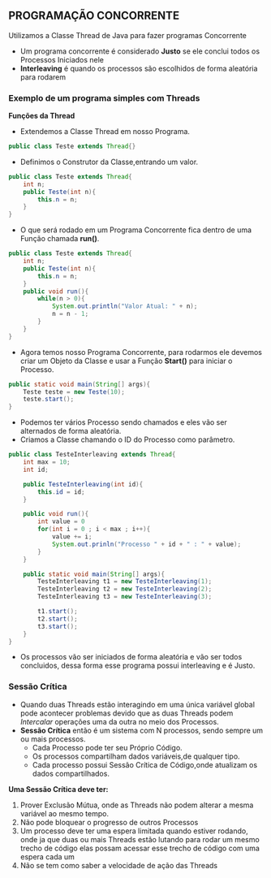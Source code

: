 ## PROGRAMAÇÃO CONCORRENTE

Utilizamos a Classe Thread de Java para fazer programas Concorrente

* Um programa concorrente é considerado **Justo** se ele conclui todos os Processos Iniciados nele
* **Interleaving** é quando os processos são escolhidos de forma aleatória para rodarem

### Exemplo de um programa simples com Threads

**Funções da Thread**

* Extendemos a Classe Thread em nosso Programa.

```java
public class Teste extends Thread{}
```

* Definimos o Construtor da Classe,entrando um valor.

```java
public class Teste extends Thread{
    int n;
    public Teste(int n){
        this.n = n;
    }
}
```

* O que será rodado em um Programa Concorrente fica dentro de uma Função chamada **run()**.

```java
public class Teste extends Thread{
    int n;
    public Teste(int n){
        this.n = n;
    }
    public void run(){
        while(n > 0){
            System.out.println("Valor Atual: " + n);
            n = n - 1;
        }
    }
}
```

* Agora temos nosso Programa Concorrente, para rodarmos ele devemos criar um Objeto da Classe e usar a Função **Start()** para iniciar o Processo.

```java
public static void main(String[] args){
    Teste teste = new Teste(10);
    teste.start();
}
```

* Podemos ter vários Processo sendo chamados e eles vão ser alternados de forma aleatória.
* Criamos a Classe chamando o ID do Processo como parâmetro.

```java
public class TesteInterleaving extends Thread{
    int max = 10;
    int id;

    public TesteInterleaving(int id){
        this.id = id;
    }

    public void run(){
        int value = 0
        for(int i = 0 ; i < max ; i++){
            value += i;
            System.out.prinln("Processo " + id + " : " + value);
        }
    }

    public static void main(String[] args){
        TesteInterleaving t1 = new TesteInterleaving(1);
        TesteInterleaving t2 = new TesteInterleaving(2);
        TesteInterleaving t3 = new TesteInterleaving(3);

        t1.start();
        t2.start();
        t3.start();
    }
}
```

* Os processos vão ser iniciados de forma aleatória e vão ser todos concluidos, dessa forma esse programa possui interleaving e é Justo.

### Sessão Crítica

* Quando duas Threads estão interagindo em uma única variável global pode acontecer problemas devido que as duas Threads podem *Intercalar* operações uma da outra no meio dos Processos.
* **Sessão Crítica** então é um sistema com N processos, sendo sempre um ou mais processos.
  * Cada Processo pode ter seu Próprio Código.
  * Os processos compartilham dados variáveis,de qualquer tipo.
  * Cada processo possui Sessão Crítica de Código,onde atualizam os dados compartilhados.

**Uma Sessão Crítica deve ter:**

1. Prover Exclusão Mútua, onde as Threads não podem alterar a mesma variável ao mesmo tempo.
2. Não pode bloquear o progresso de outros Processos
3. Um processo deve ter uma espera limitada quando estiver rodando, onde ja que duas ou mais Threads estão lutando para rodar um mesmo trecho de código elas possam acessar esse trecho de código com uma espera cada um
4. Não se tem como saber a velocidade de ação das Threads


